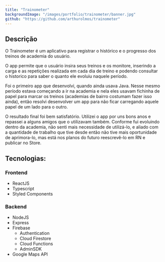 ```yaml
---
title: "Trainometer"
backgroundImage: "/images/portfolio/trainometer/banner.jpg"
github: "https://github.com/arthurolmos/trainometer"
---
```


## Descrição

O Trainometer é um aplicativo para registrar o histórico e o progresso dos treinos de academia do usuário.

O app permite que o usuário insira seus treinos e os monitore, inserindo a carga e as repetições realizada em cada dia de treino e podendo consultar o historico para saber o quanto ele evoluiu naquele período.

Foi o primeiro app que desenvolvi, quando ainda usava Java. Nesse mesmo período estava começando a ir na academia e nela eles usavam fichinha de papel para marcar os treinos (academias de bairro costumam fazer isso ainda), então resolvi desenvolver um app para não ficar carregando aquele papel de um lado para o outro.

O resultado final foi bem satisfatório. Utilizei o app por uns bons anos e repassei a alguns amigos que o utilizavam também. Conforme fui evoluindo dentro da academia, não senti mais necessidade de utilizá-lo, e aliado com a quantidade de trabalho que tive desde então não tive mais oportunidade de aprimora-lo, mas está nos planos do futuro reescrevê-lo em RN e publicar no Store.

## Tecnologias:

### Frontend

- ReactJS
- Typescript
- Styled Components

### Backend

- NodeJS
- Express
- Firebase
  - Authentication
  - Cloud Firestore
  - Cloud Functions
  - AdminSDK
- Google Maps API
